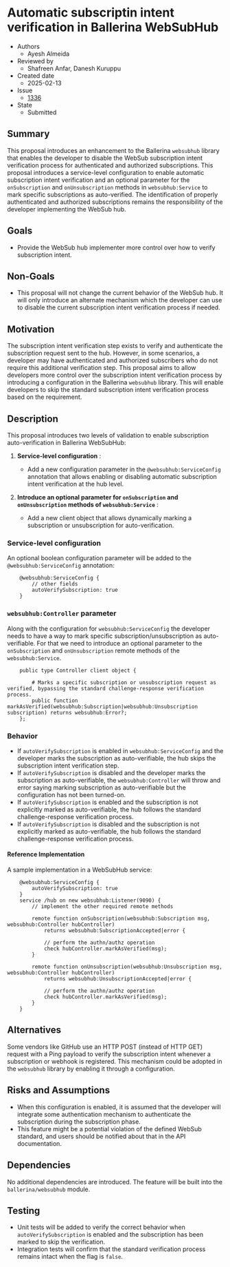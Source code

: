 # Automatic subscriptin intent verification in Ballerina WebSubHub

- Authors
  - Ayesh Almeida
- Reviewed by
  - Shafreen Anfar, Danesh Kuruppu
- Created date
  - 2025-02-13
- Issue
  - [1336](https://github.com/ballerina-platform/ballerina-spec/issues/1336)
- State
  - Submitted

## Summary

This proposal introduces an enhancement to the Ballerina `websubhub` library that enables the developer to disable the WebSub 
subscription intent verification process for authenticated and authorized subscriptions. This proposal introduces a service-level 
configuration to enable automatic subscription intent verification and an optional parameter for the `onSubscription` and 
`onUnsubscription` methods in `websubhub:Service` to mark specific subscriptions as auto-verified. The identification of 
properly authenticated and authorized subscriptions remains the responsibility of the developer implementing the WebSub hub.

## Goals

- Provide the WebSub hub implementer more control over how to verify subscription intent.

## Non-Goals

- This proposal will not change the current behavior of the WebSub hub. It will only introduce an alternate mechanism which the developer can use to disable the current subscription 
intent verification process if needed.

## Motivation

The subscription intent verification step exists to verify and authenticate the subscription request sent to the hub. However, 
in some scenarios, a developer may have authenticated and authorized subscribers who do not require this additional 
verification step. This proposal aims to allow developers more control over the subscription intent verification process by 
introducing a configuration in the Ballerina `websubhub` library. This will enable developers to skip the standard subscription 
intent verification process based on the requirement.

## Description

This proposal introduces two levels of validation to enable subscription auto-verification in Ballerina WebSubHub:

1. **Service-level configuration** :
    - Add a new configuration parameter in the `@websubhub:ServiceConfig` annotation that allows enabling or disabling automatic subscription intent verification at the hub level.

2. **Introduce an optional parameter for `onSubscription` and `onUnsubscription` methods of `websubhub:Service`** :
    - Add a new client object that allows dynamically marking a subscription or unsubscription for auto-verification.

### Service-level configuration

An optional boolean configuration parameter will be added to the `@websubhub:ServiceConfig` annotation:

```ballerina
    @websubhub:ServiceConfig { 
        // other fields
        autoVerifySubscription: true
    }
```

### `websubhub:Controller` parameter

Along with the configuration for `websubhub:ServiceConfig` the developer needs to have a way to mark specific subscription/unsubscription as auto-verifiable. For that we need to introduce an optional parameter to the `onSubscription` and `onUnsubscription` remote methods of the `websubhub:Service`.

```ballerina
    public type Controller client object {

        # Marks a specific subscription or unsubscription request as verified, bypassing the standard challenge-response verification process. 
        public function markAsVerified(websubhub:Subscription|websubhub:Unsubscription subscription) returns websubhub:Error?;
    };
```

### Behavior

* If `autoVerifySubscription` is enabled in `websubhub:ServiceConfig` and the developer marks the subscription as auto-verifiable, the hub skips the subscription intent verification step.  
* If `autoVerifySubscription` is disabled and the developer marks the subscription as auto-verifiable, the `websubhub:Controller` will throw and error saying marking subscription as auto-verifiable but the configuration has not been turned-on.
* If `autoVerifySubscription` is enabled and the subscription is not explicitly marked as auto-verifiable, the hub follows the standard challenge-response verification process.
* If `autoVerifySubscription` is disabled and the subscription is not explicitly marked as auto-verifiable, the hub follows the standard challenge-response verification process.

#### Reference Implementation

A sample implementation in a WebSubHub service:

```ballerina
    @websubhub:ServiceConfig { 
        autoVerifySubscription: true 
    }
    service /hub on new websubhub:Listener(9090) {
        // implement the other required remote methods

        remote function onSubscription(websubhub:Subscription msg, websubhub:Controller hubController) 
            returns websubhub:SubscriptionAccepted|error {
        
            // perform the authn/authz operation
            check hubController.markAsVerified(msg);
        }

        remote function onUnsubscription(websubhub:Unsubscription msg, websubhub:Controller hubController) 
            returns websubhub:UnsubscriptionAccepted|error {
        
            // perform the authn/authz operation
            check hubController.markAsVerified(msg);
        }
    }

```

## Alternatives

Some vendors like GitHub use an HTTP POST (instead of HTTP GET) request with a Ping payload to verify the subscription intent 
whenever a subscription or webhook is registered. This mechanism could be adopted in the `websubhub` library by enabling it 
through a configuration.

## Risks and Assumptions

* When this configuration is enabled, it is assumed that the developer will integrate some authentication mechanism to authenticate the subscription during the subscription phase.
* This feature might be a potential violation of the defined WebSub standard, and users should be notified about that in the API documentation.

## Dependencies

No additional dependencies are introduced. The feature will be built into the `ballerina/websubhub` module.

## Testing

- Unit tests will be added to verify the correct behavior when `autoVerifySubscription` is enabled and the subscription has been marked to skip the verification.
- Integration tests will confirm that the standard verification process remains intact when the flag is `false`.

